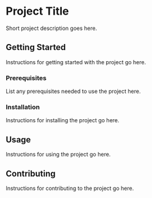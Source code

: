 # Project Title

Short project description goes here.

## Getting Started

Instructions for getting started with the project go here.

### Prerequisites

List any prerequisites needed to use the project here.

### Installation

Instructions for installing the project go here.

## Usage

Instructions for using the project go here.

## Contributing

Instructions for contributing to the project go here.
